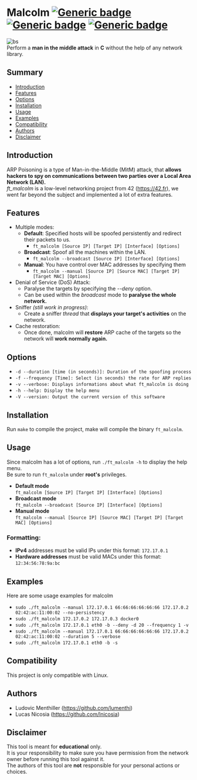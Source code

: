 # Malcolm [![Generic badge](https://img.shields.io/badge/version-0.8.2-green.svg)](https://shields.io/) [![Generic badge](https://img.shields.io/badge/distro-linux-green.svg)](https://shields.io/) [![Generic badge](https://img.shields.io/badge/language-c-orange.svg)](https://shields.io/)
![bs](docs/main.gif)  
Perform a __man in the middle attack__ in __C__ without the help of any network library.

## Summary
* [Introduction](#introduction)
* [Features](#features)
* [Options](#options)
* [Installation](#installation)
* [Usage](#usage)
* [Examples](#examples)
* [Compatibility](#compatibility)
* [Authors](#authors)
* [Disclaimer](#disclaimer)

## Introduction
ARP Poisoning is a type of Man-in-the-Middle (MitM) attack, that __allows hackers to spy on communications between two parties over a Local Area Network (LAN).__  
 *ft_malcolm* is a low-level networking project from 42 (https://42.fr), we went far beyond the subject and implemented a lot of extra features.

## Features
- Multiple modes:
    * __Default__: Specified hosts will be spoofed persistently and redirect their packets to us.
      * `ft_malcolm [Source IP] [Target IP] [Interface] [Options]`
    * __Broadcast__: Spoof all the machines within the LAN.
      * `ft_malcolm --broadcast [Source IP] [Interface] [Options]`
    * __Manual__: You have control over MAC addresses by specifying them
      * `ft_malcolm --manual [Source IP] [Source MAC] [Target IP] [Target MAC] [Options]`
- Denial of Service (DoS) Attack:
    * Paralyse the targets by specifying the *--deny* option.
    * Can be used within the _broadcast_ mode to **paralyse the whole network.**
- Sniffer _(still work in progress)_:
    * Create a sniffer *thread* that __displays your target's activities__ on the network.
- Cache restoration:
    * Once done, malcolm will __restore__ ARP cache of the targets so the network will __work normally again.__

  
## Options
* `-d --duration [time (in seconds)]: Duration of the spoofing process`
* `-f --frequency [Time]: Select (in seconds) the rate for ARP replies`
* `-v --verbose: Displays informations about what ft_malcolm is doing`
* `-h --help: Display the help menu`
* `-V --version: Output the current version of this software`

## Installation
Run `make` to compile the project, make will compile the binary `ft_malcolm`.

## Usage
Since malcolm has a lot of options, run `./ft_malcolm -h` to display the help menu.  
Be sure to run `ft_malcolm` under **root's** privileges.
- __Default mode__  
  `ft_malcolm [Source IP] [Target IP] [Interface] [Options]`
- __Broadcast mode__  
  `ft_malcolm --broadcast [Source IP] [Interface] [Options]`
- __Manual mode__  
  `ft_malcolm --manual [Source IP] [Source MAC] [Target IP] [Target MAC] [Options]`  

### Formatting:
  - __IPv4__ addresses must be valid IPs under this format: `172.17.0.1`  
  - __Hardware addresses__ must be valid MACs under this format: `12:34:56:78:9a:bc`

## Examples
Here are some usage examples for malcolm
- `sudo ./ft_malcolm --manual 172.17.0.1 66:66:66:66:66:66 172.17.0.2 02:42:ac:11:00:02 --no-persistency`
- `sudo ./ft_malcolm 172.17.0.2 172.17.0.3 docker0`
- `sudo ./ft_malcolm 172.17.0.1 eth0 -b --deny -d 20 --frequency 1 -v`
- `sudo ./ft_malcolm --manual 172.17.0.1 66:66:66:66:66:66 172.17.0.2 02:42:ac:11:00:02 --duration 5 --verbose`
- `sudo ./ft_malcolm 172.17.0.1 eth0 -b -s`

## Compatibility
This project is only compatible with Linux.

## Authors
* Ludovic Menthiller (https://github.com/lumenthi)
* Lucas Nicosia (https://github.com/lnicosia)

## Disclaimer
This tool is meant for **educational** only.  
It is your responsibility to make sure you have permission from the network owner before running this tool against it.  
The authors of this tool are **not** responsible for your personal actions or choices.
